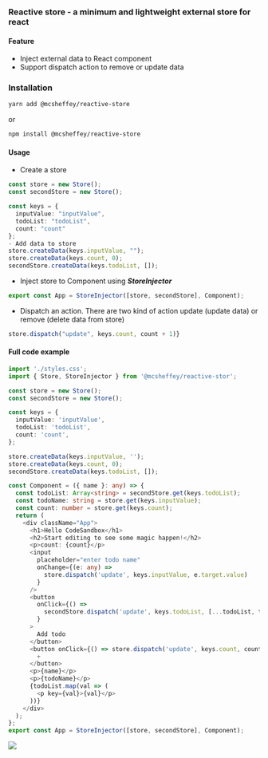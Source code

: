 ### Reactive store - a minimum and lightweight external store for react

#### Feature

- Inject external data to React component
- Support dispatch action to remove or update data

### Installation

```bash
yarn add @mcsheffey/reactive-store
```

or

```bash
npm install @mcsheffey/reactive-store
```

#### Usage

- Create a store

```ts
const store = new Store();
const secondStore = new Store();

const keys = {
  inputValue: "inputValue",
  todoList: "todoList",
  count: "count"
};
- Add data to store
store.createData(keys.inputValue, "");
store.createData(keys.count, 0);
secondStore.createData(keys.todoList, []);
```

- Inject store to Component using **_StoreInjector_**

```ts
export const App = StoreInjector([store, secondStore], Component);
```

- Dispatch an action. There are two kind of action update (update data) or remove (delete data from store)

```ts
store.dispatch("update", keys.count, count + 1)}
```

#### Full code example

```ts
import './styles.css';
import { Store, StoreInjector } from '@mcsheffey/reactive-stor';

const store = new Store();
const secondStore = new Store();

const keys = {
  inputValue: 'inputValue',
  todoList: 'todoList',
  count: 'count',
};

store.createData(keys.inputValue, '');
store.createData(keys.count, 0);
secondStore.createData(keys.todoList, []);

const Component = ({ name }: any) => {
  const todoList: Array<string> = secondStore.get(keys.todoList);
  const todoName: string = store.get(keys.inputValue);
  const count: number = store.get(keys.count);
  return (
    <div className="App">
      <h1>Hello CodeSandbox</h1>
      <h2>Start editing to see some magic happen!</h2>
      <p>count: {count}</p>
      <input
        placeholder="enter todo name"
        onChange={(e: any) =>
          store.dispatch('update', keys.inputValue, e.target.value)
        }
      />
      <button
        onClick={() =>
          secondStore.dispatch('update', keys.todoList, [...todoList, todoName])
        }
      >
        Add todo
      </button>
      <button onClick={() => store.dispatch('update', keys.count, count + 1)}>
        +
      </button>
      <p>{name}</p>
      <p>{todoName}</p>
      {todoList.map(val => (
        <p key={val}>{val}</p>
      ))}
    </div>
  );
};
export const App = StoreInjector([store, secondStore], Component);
```

![](https://media0.giphy.com/media/sSOY7TBeXWHa7zMK6z/giphy.gif?cid=790b7611556fb5a72472855e96dc1581e537a6a7291be6dc&rid=giphy.gif&ct=g)
